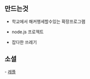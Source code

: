 <h2>만드는것</h2> 

 - 학교에서 해커행세할수있는 확장프로그램

 - node.js 프로젝트

 - 잡다한 쓰레기

<h2>소셜</h2>
 - <a href="https://replit.com/@Atobe">레플</a>
